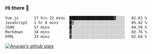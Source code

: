 ### Hi there 👋



<!--
**webB1an/webB1an** is a ✨ _special_ ✨ repository because its `README.md` (this file) appears on your GitHub profile.

Here are some ideas to get you started:

- 🔭 I’m currently working on ...
- 🌱 I’m currently learning ...
- 👯 I’m looking to collaborate on ...
- 🤔 I’m looking for help with ...
- 💬 Ask me about ...
- 📫 How to reach me: ...
- 😄 Pronouns: ...
- ⚡ Fun fact: ...
-->

<!--START_SECTION:waka-->

```txt
Vue.js       17 hrs 22 mins  ████████████████████▓░░░░   82.61 %
JavaScript   1 hr 8 mins     █▒░░░░░░░░░░░░░░░░░░░░░░░   05.42 %
JSON         57 mins         █░░░░░░░░░░░░░░░░░░░░░░░░   04.59 %
Markdown     34 mins         ▓░░░░░░░░░░░░░░░░░░░░░░░░   02.76 %
HTML         33 mins         ▓░░░░░░░░░░░░░░░░░░░░░░░░   02.64 %
```

<!--END_SECTION:waka-->


[![Anurag's github stats](https://github-readme-stats.vercel.app/api?username=webB1an&show_icons=true&theme=radical)](https://github.com/anuraghazra/github-readme-stats)

